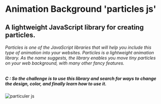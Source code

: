 # Animation Background 'particles js'
## A lightweight JavaScript library for creating particles.
###### Particles is one of the JavaScript libraries that will help you include this type of animation into your websites. Particles is a lightweight animation library. As the name suggests, the library enables you move tiny particles on your web background, with many other fancy features. 
##### C : So the challenge is to use this library and search for ways to change the design, color, and finally learn how to use it.



![particuler js](https://user-images.githubusercontent.com/86536189/182706632-d34917bf-9d9e-4c63-bdc9-d6dc1143c384.jpg)
